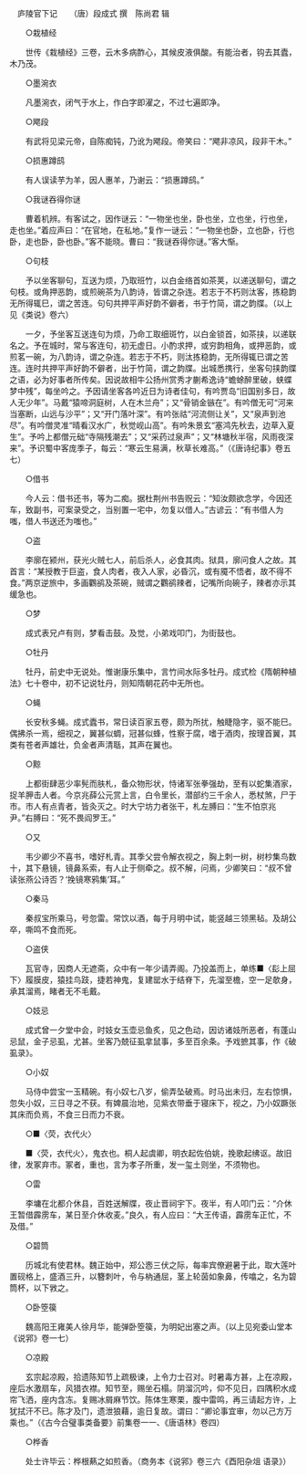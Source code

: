 　庐陵官下记　　（唐）段成式 撰　陈尚君 辑 

　　○栽植经 

　　世传《栽植经》三卷，云木多病酢心，其候皮液俱酸。有能治者，钩去其蠹，木乃茂。 

　　○墨涴衣 

　　凡墨涴衣，闭气于水上，作白字即濯之，不过七遍即净。 

　　○飔段 

　　有武将见梁元帝，自陈痴钝，乃讹为飔段。帝笑曰：“飔非凉风，段非干木。” 

　　○损惠蹲鸱 

　　有人误读芋为羊，因人惠羊，乃谢云：“损惠蹲鸱。” 

　　○我谜吞得你谜 

　　曹着机辨。有客试之，因作谜云：“一物坐也坐，卧也坐，立也坐，行也坐，走也坐。”着应声曰：“在官地，在私地。”复作一谜云：“一物坐也卧，立也卧，行也卧，走也卧，卧也卧。”客不能晓。曹曰：“我谜吞得你谜。”客大惭。 

　　○句枝 

　　予以坐客聊句，互送为烦，乃取班竹，以白金络首如茶荚，以递送聊句，谓之句枝。或角押恶韵，或煎碗茶为八韵诗，皆谓之杂连。若志于不朽则汰客，拣稳韵无所得辄巳，谓之苦连。句句共押平声好韵不僻者，书于竹简，谓之韵牒。（以上见《类说》卷六） 

　　一夕，予坐客互送连句为烦，乃命工取细斑竹，以白金锁首，如茶挟，以递联名之。予在城时，常与客连句，初无虚日。小酌求押，或穷韵相角，或押恶韵，或煎茗一碗，为八韵诗，谓之杂连。若志于不朽，则汰拣稳韵，无所得辄已谓之苦连。连时共押平声好韵不僻者，出于竹简，谓之韵牒。出城悉携行，坐客句挟韵牒之语，必为好事者所传矣。因说故相牛公扬州赏秀才蒯希逸诗“蟾蜍醉里破，蛱蝶梦中残”，每坐吟之。予因请坐客各吟近日为诗者佳句，有吟贾岛“旧国别多日，故人无少年”。马戴“猿啼洞庭树，人在木兰舟”；又“骨销金镞在”。有吟僧无可“河来当塞断，山远与沙平”；又“开门落叶深”。有吟张祜“河流侧让关”，又“泉声到池尽”。有吟僧灵准“晴看汉水广，秋觉岘山高”。有吟朱景玄“塞鸿先秋去，边草入夏生”。予吟上都僧元础“寺隔残潮去”；又“采药过泉声”；又“林塘秋半宿，风雨夜深来”。予识蜀中客庞季子，每云：“寒云生易满，秋草长难高。”（《唐诗纪事》卷五七） 

　　○借书 

　　今人云：借书还书，等为二痴。据杜荆州书告贶云：“知汝颇欲念学，今因还车，致副书，可案录受之，当别置一宅中，勿复以借人。”古谚云：“有书借人为嗤，借人书送还为嗤也。” 

　　○盗 

　　李廓在颍州，获光火贼七人，前后杀人，必食其肉。狱具，廓问食人之故。其首言：“某授教于巨盗，食人肉者，夜入人家，必昏沉，或有魇不悟者，故不得不食。”两京逆旅中，多画鸜鹆及茶碗，贼谓之鸜鹆辣者，记嘴所向碗子，辣者亦示其缓急也。 

　　○梦 

　　成式表兄卢有则，梦看击鼓。及觉，小弟戏叩门，为街鼓也。 

　　○牡丹 

　　牡丹，前史中无说处。惟谢康乐集中，言竹间水际多牡丹。成式检《隋朝种植法》七十卷中，初不记说牡丹，则知隋朝花药中无所也。 

　　○蝇 

　　长安秋多蝇。成式蠹书，常日读百家五卷，颇为所扰，触睫隐字，驱不能巳。偶拂杀一焉，细视之，翼甚似蜩，冠甚似蜂，性察于腐，嗜于酒肉，按理首翼，其类有苍者声雄壮，负金者声清聒，其声在翼也。 

　　○黥 

　　上都街肆恶少率髡而肤札，备众物形状，恃诸军张拳强劫，至有以蛇集酒家，捉羊胛击人者。今京兆薛公元赏上言，白令里长，潜部约三千余人，悉杖煞，尸于市。市人有点青者，皆灸灭之。时大宁坊力者张干，札左膊曰：“生不怕京兆尹。”右膊曰：“死不畏阎罗王。” 

　　○又 

　　韦少卿少不喜书，嗜好札青。其季父尝令解衣视之，胸上刺一树，树杪集鸟数十，其下悬镜，镜鼻系索，有人止于侧牵之。叔不解，问焉，少卿笑曰：“叔不曾读张燕公诗否？‘挽镜寒鸦集’耳。” 

　　○秦马 

　　秦叔宝所乘马，号忽雷。常饮以酒，每于月明中试，能竖越三领黑毡。及胡公卒，嘶鸣不食而死。 

　　○盗侠 

　　瓦官寺，因商人无遮斋，众中有一年少请弄阁。乃投盖而上，单练■〈髟上屈下〉履膜皮，猿挂鸟跂，捷若神鬼，复建罂水于结脊下，先溜至檐，空一足欹身，承其溜焉，睹者无不毛戴。 

　　○妓忌 

　　成式曾一夕堂中会，时妓女玉壶忌鱼炙，见之色动，因访诸妓所恶者，有蓬山忌鼠，金子忌虱，尤甚。坐客乃兢征虱拿鼠事，多至百余条。予戏摭其事，作《破虱录》。 

　　○小奴 

　　马侍中尝宝一玉精碗。有小奴七八岁，偷弄坠破焉。时马出未归，左右惊惧，忽失小奴，三日寻之不获。有婢晨治地，见紫衣带垂于寝床下，视之，乃小奴蹶张其床而负焉，不食三日而力不衰。 

　　○■〈荧，衣代火〉 

　　■〈荧，衣代火〉，鬼衣也。桐人起虞卿，明衣起佐伯姚，挽歌起绋讴。故旧律，发冢弃市。冢者，重也，言为孝子所重，发一玺土则坐，不须物也。 

　　○雷 

　　李墉在北都介休县，百姓送解牒，夜止晋祠宇下。夜半，有人叩门云：“介休王暂借霹雳车，某日至介休收麦。”良久，有人应曰：“大王传语，霹雳车正忙，不及借。” 

　　○碧筒 

　　历城北有使君林。魏正始中，郑公悫三伏之际，每率宾僚避暑于此，取大莲叶置砚格上，盛酒三升，以簪刺叶，令与枘通屈，茎上轮茵如象鼻，传噏之，名为碧筒杯，以下敩之。 

　　○卧箜篌 

　　魏高阳王雍美人徐月华，能弹卧箜篌，为明妃出塞之声。（以上见宛委山堂本《说郛》卷一七） 

　　○凉殿 

　　玄宗起凉殿，拾遗陈知节上疏极谏，上令力士召对。时暑毒方甚，上在凉殿，座后水激扇车，风猎衣襟。知节至，赐坐石榻。阴溜沉吟，仰不见日，四隅积水成帘飞洒，座内含冻。复赐冰屑麻节饮。陈体生寒栗，腹中雷鸣，再三请起方许，上犹拭汗不已。陈才及门，遗泄狼藉，逾日复故。谓曰：“卿论事宜审，勿以己方万乘也。”（《古今合璧事类备要》前集卷一一、《唐语林》卷四） 

　　○桦香 

　　处士许毕云：桦根爇之如煎香。（商务本《说郛》卷三六《酉阳杂俎 语录》） 
